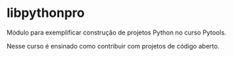 # libpythonpro
Módulo para exemplificar construção de projetos Python no curso Pytools.

Nesse curso é ensinado como contribuir com projetos de código aberto.
